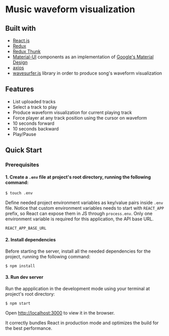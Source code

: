 # Music waveform visualization


## Built with

- [React.js](https://reactjs.org/)
- [Redux](https://redux.js.org/)
- [Redux Thunk](https://github.com/reduxjs/redux-thunk)
- [Material-UI](https://material-ui.com/) components as an implementation of [Google's Material Design](https://material.io/design)
- [axios](https://github.com/axios/axios)
- [wavesurfer.js](https://wavesurfer-js.org/) library in order to produce song's waveform visualization

## Features
- List uploaded tracks
- Select a track to play
- Produce waveform visualization for current playing track
- Force player at any track position using the cursor on waveform
- 10 seconds forward
- 10 seconds backward
- Play/Pause



## Quick Start

### Prerequisites

#### 1. Create a `.env` file at project's root directory, running the following command:

```console
$ touch .env
```
Define needed project environment variables as key/value pairs inside `.env` file. Notice that custom environment variables needs to start with ```REACT_APP``` prefix, so React can expose them in JS through ```process.env```.
Only one environment variable is required for this application, the API base URL.

`REACT_APP_BASE_URL`

#### 2. Install dependencies

Before starting the server, install all the needed dependencies for the project, running the following command:

```console
$ npm install
```

#### 3. Run dev server

Run the appplication in the development mode using your terminal at project's root directory:

```console
$ npm start
```

Open [http://localhost:3000](http://localhost:3000) to view it in the browser.


It correctly bundles React in production mode and optimizes the build for the best performance.
